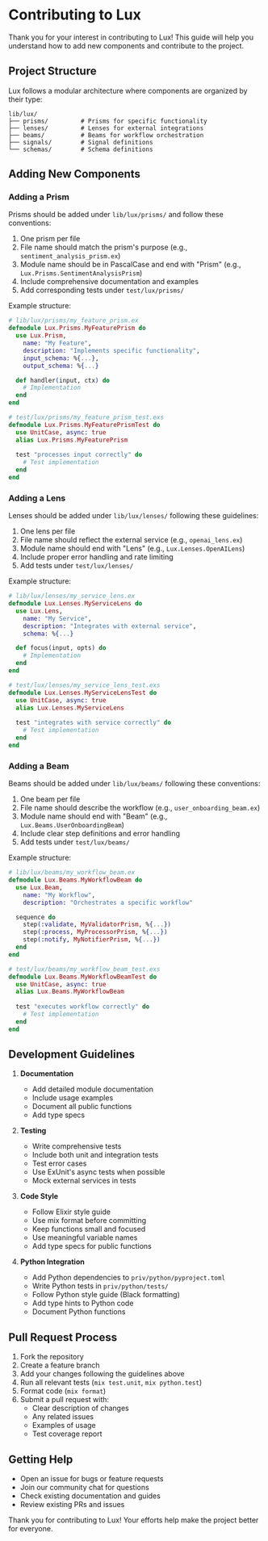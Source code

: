 # Contributing to Lux

Thank you for your interest in contributing to Lux! This guide will help you understand how to add new components and contribute to the project.

## Project Structure

Lux follows a modular architecture where components are organized by their type:

```
lib/lux/
├── prisms/         # Prisms for specific functionality
├── lenses/         # Lenses for external integrations
├── beams/          # Beams for workflow orchestration
├── signals/        # Signal definitions
└── schemas/        # Schema definitions
```

## Adding New Components

### Adding a Prism

Prisms should be added under `lib/lux/prisms/` and follow these conventions:
1. One prism per file
2. File name should match the prism's purpose (e.g., `sentiment_analysis_prism.ex`)
3. Module name should be in PascalCase and end with "Prism" (e.g., `Lux.Prisms.SentimentAnalysisPrism`)
4. Include comprehensive documentation and examples
5. Add corresponding tests under `test/lux/prisms/`

Example structure:
```elixir
# lib/lux/prisms/my_feature_prism.ex
defmodule Lux.Prisms.MyFeaturePrism do
  use Lux.Prism,
    name: "My Feature",
    description: "Implements specific functionality",
    input_schema: %{...},
    output_schema: %{...}

  def handler(input, ctx) do
    # Implementation
  end
end

# test/lux/prisms/my_feature_prism_test.exs
defmodule Lux.Prisms.MyFeaturePrismTest do
  use UnitCase, async: true
  alias Lux.Prisms.MyFeaturePrism
  
  test "processes input correctly" do
    # Test implementation
  end
end
```

### Adding a Lens

Lenses should be added under `lib/lux/lenses/` following these guidelines:
1. One lens per file
2. File name should reflect the external service (e.g., `openai_lens.ex`)
3. Module name should end with "Lens" (e.g., `Lux.Lenses.OpenAILens`)
4. Include proper error handling and rate limiting
5. Add tests under `test/lux/lenses/`

Example structure:
```elixir
# lib/lux/lenses/my_service_lens.ex
defmodule Lux.Lenses.MyServiceLens do
  use Lux.Lens,
    name: "My Service",
    description: "Integrates with external service",
    schema: %{...}

  def focus(input, opts) do
    # Implementation
  end
end

# test/lux/lenses/my_service_lens_test.exs
defmodule Lux.Lenses.MyServiceLensTest do
  use UnitCase, async: true
  alias Lux.Lenses.MyServiceLens
  
  test "integrates with service correctly" do
    # Test implementation
  end
end
```

### Adding a Beam

Beams should be added under `lib/lux/beams/` following these conventions:
1. One beam per file
2. File name should describe the workflow (e.g., `user_onboarding_beam.ex`)
3. Module name should end with "Beam" (e.g., `Lux.Beams.UserOnboardingBeam`)
4. Include clear step definitions and error handling
5. Add tests under `test/lux/beams/`

Example structure:
```elixir
# lib/lux/beams/my_workflow_beam.ex
defmodule Lux.Beams.MyWorkflowBeam do
  use Lux.Beam,
    name: "My Workflow",
    description: "Orchestrates a specific workflow"

  sequence do
    step(:validate, MyValidatorPrism, %{...})
    step(:process, MyProcessorPrism, %{...})
    step(:notify, MyNotifierPrism, %{...})
  end
end

# test/lux/beams/my_workflow_beam_test.exs
defmodule Lux.Beams.MyWorkflowBeamTest do
  use UnitCase, async: true
  alias Lux.Beams.MyWorkflowBeam
  
  test "executes workflow correctly" do
    # Test implementation
  end
end
```

## Development Guidelines

1. **Documentation**
   - Add detailed module documentation
   - Include usage examples
   - Document all public functions
   - Add type specs

2. **Testing**
   - Write comprehensive tests
   - Include both unit and integration tests
   - Test error cases
   - Use ExUnit's async tests when possible
   - Mock external services in tests

3. **Code Style**
   - Follow Elixir style guide
   - Use mix format before committing
   - Keep functions small and focused
   - Use meaningful variable names
   - Add type specs for public functions

4. **Python Integration**
   - Add Python dependencies to `priv/python/pyproject.toml`
   - Write Python tests in `priv/python/tests/`
   - Follow Python style guide (Black formatting)
   - Add type hints to Python code
   - Document Python functions

## Pull Request Process

1. Fork the repository
2. Create a feature branch
3. Add your changes following the guidelines above
4. Run all relevant tests (`mix test.unit`, `mix python.test`)
5. Format code (`mix format`)
6. Submit a pull request with:
   - Clear description of changes
   - Any related issues
   - Examples of usage
   - Test coverage report

## Getting Help

- Open an issue for bugs or feature requests
- Join our community chat for questions
- Check existing documentation and guides
- Review existing PRs and issues

Thank you for contributing to Lux! Your efforts help make the project better for everyone. 